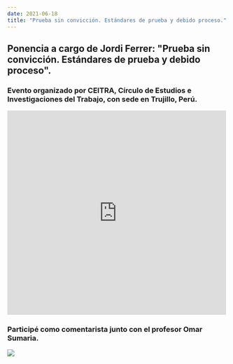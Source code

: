 ```yaml
---
date: 2021-06-18
title: "Prueba sin convicción. Estándares de prueba y debido proceso."
---
```


## Ponencia a cargo de Jordi Ferrer: "Prueba sin convicción. Estándares de prueba y debido proceso". 

### Evento organizado por CEITRA, Círculo de Estudios e Investigaciones del Trabajo, con sede en Trujillo, Perú.


<iframe src="https://www.facebook.com/plugins/post.php?href=https%3A%2F%2Fwww.facebook.com%2Fpermalink.php%3Fstory_fbid%3D234256901840438%26id%3D100057683880272&show_text=false&width=500" width="500" height="467" style="border:none;overflow:hidden" scrolling="no" frameborder="0" allowfullscreen="true" allow="autoplay; clipboard-write; encrypted-media; picture-in-picture; web-share"></iframe>

<br/>

### Participé como comentarista junto con el profesor Omar Sumaria.

![](/img/evento-ceitra-jordi-paredes-sumaria.jpg)

 